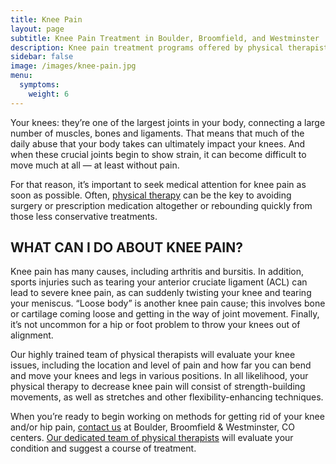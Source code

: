 ```yaml
---
title: Knee Pain
layout: page
subtitle: Knee Pain Treatment in Boulder, Broomfield, and Westminster
description: Knee pain treatment programs offered by physical therapists at Bodywise Physical Therapy in Boulder, Broomfield, and Westminster. Visit us today!
sidebar: false
image: /images/knee-pain.jpg
menu:
  symptoms:
    weight: 6
---
```


Your knees: they’re one of the largest joints in your body, connecting a large number of muscles, bones and ligaments. That means that much of the daily abuse that your body takes can ultimately impact your knees. And when these crucial joints begin to show strain, it can become difficult to move much at all — at least without pain.

For that reason, it’s important to seek medical attention for knee pain as soon as possible. Often, [physical therapy](/) can be the key to avoiding surgery or prescription medication altogether or rebounding quickly from those less conservative treatments.

## WHAT CAN I DO ABOUT KNEE PAIN?

Knee pain has many causes, including arthritis and bursitis. In addition, sports injuries such as tearing your anterior cruciate ligament (ACL) can lead to severe knee pain, as can suddenly twisting your knee and tearing your meniscus. “Loose body” is another knee pain cause; this involves bone or cartilage coming loose and getting in the way of joint movement. Finally, it’s not uncommon for a hip or foot problem to throw your knees out of alignment.

Our highly trained team of physical therapists will evaluate your knee issues, including the location and level of pain and how far you can bend and move your knees and legs in various positions. In all likelihood, your physical therapy to decrease knee pain will consist of strength-building movements, as well as stretches and other flexibility-enhancing techniques.

When you’re ready to begin working on methods for getting rid of your knee and/or hip pain, [contact us](/contact-us/) at Boulder, Broomfield & Westminster, CO centers. [Our dedicated team of physical therapists](/our-staff/) will evaluate your condition and suggest a course of treatment.
